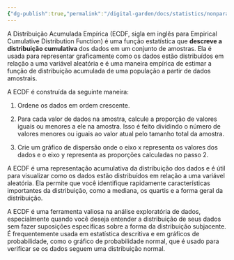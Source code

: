 ```yaml
---
{"dg-publish":true,"permalink":"/digital-garden/docs/statistics/nonparametric-methods/calculo-da-distribuicao-acumulada-empirica-ecdf/"}
---
```


A Distribuição Acumulada Empírica (ECDF, sigla em inglês para Empirical Cumulative Distribution Function) é uma função estatística que **descreve a distribuição cumulativa** dos dados em um conjunto de amostras. Ela é usada para representar graficamente como os dados estão distribuídos em relação a uma variável aleatória e é uma maneira empírica de estimar a função de distribuição acumulada de uma população a partir de dados amostrais.

A ECDF é construída da seguinte maneira:

1. Ordene os dados em ordem crescente.

2. Para cada valor de dados na amostra, calcule a proporção de valores iguais ou menores a ele na amostra. Isso é feito dividindo o número de valores menores ou iguais ao valor atual pelo tamanho total da amostra.

3. Crie um gráfico de dispersão onde o eixo x representa os valores dos dados e o eixo y representa as proporções calculadas no passo 2.

A ECDF é uma representação acumulativa da distribuição dos dados e é útil para visualizar como os dados estão distribuídos em relação a uma variável aleatória. Ela permite que você identifique rapidamente características importantes da distribuição, como a mediana, os quartis e a forma geral da distribuição.

A ECDF é uma ferramenta valiosa na análise exploratória de dados, especialmente quando você deseja entender a distribuição de seus dados sem fazer suposições específicas sobre a forma da distribuição subjacente. É frequentemente usada em estatística descritiva e em gráficos de probabilidade, como o gráfico de probabilidade normal, que é usado para verificar se os dados seguem uma distribuição normal.